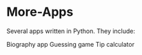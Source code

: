 # More-Apps

Several apps written in Python. They include:

Biography app
Guessing game
Tip calculator
